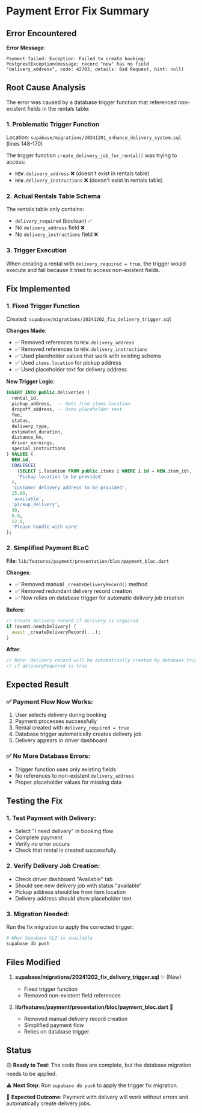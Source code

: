 # Payment Error Fix Summary

## Error Encountered

**Error Message**: 
```
Payment failed: Exception: Failed to create booking: 
PostgrestException(message: record "new" has no field "delivery_address", code: 42703, details: Bad Request, hint: null)
```

## Root Cause Analysis

The error was caused by a database trigger function that referenced non-existent fields in the rentals table:

### 1. **Problematic Trigger Function**
Location: `supabase/migrations/20241201_enhance_delivery_system.sql` (lines 148-170)

The trigger function `create_delivery_job_for_rental()` was trying to access:
- `NEW.delivery_address` ❌ (doesn't exist in rentals table)
- `NEW.delivery_instructions` ❌ (doesn't exist in rentals table)

### 2. **Actual Rentals Table Schema**
The rentals table only contains:
- `delivery_required` (boolean) ✅
- No `delivery_address` field ❌
- No `delivery_instructions` field ❌

### 3. **Trigger Execution**
When creating a rental with `delivery_required = true`, the trigger would execute and fail because it tried to access non-existent fields.

## Fix Implemented

### 1. **Fixed Trigger Function**
Created: `supabase/migrations/20241202_fix_delivery_trigger.sql`

**Changes Made**:
- ✅ Removed references to `NEW.delivery_address`
- ✅ Removed references to `NEW.delivery_instructions`
- ✅ Used placeholder values that work with existing schema
- ✅ Used `items.location` for pickup address
- ✅ Used placeholder text for delivery address

**New Trigger Logic**:
```sql
INSERT INTO public.deliveries (
  rental_id,
  pickup_address,  -- Gets from items.location
  dropoff_address, -- Uses placeholder text
  fee,
  status,
  delivery_type,
  estimated_duration,
  distance_km,
  driver_earnings,
  special_instructions
) VALUES (
  NEW.id,
  COALESCE(
    (SELECT i.location FROM public.items i WHERE i.id = NEW.item_id),
    'Pickup location to be provided'
  ),
  'Customer delivery address to be provided',
  15.00,
  'available',
  'pickup_delivery',
  30,
  5.0,
  12.0,
  'Please handle with care'
);
```

### 2. **Simplified Payment BLoC**
**File**: `lib/features/payment/presentation/bloc/payment_bloc.dart`

**Changes**:
- ✅ Removed manual `_createDeliveryRecord()` method
- ✅ Removed redundant delivery record creation
- ✅ Now relies on database trigger for automatic delivery job creation

**Before**:
```dart
// Create delivery record if delivery is required
if (event.needsDelivery) {
  await _createDeliveryRecord(...);
}
```

**After**:
```dart
// Note: Delivery record will be automatically created by database trigger
// if deliveryRequired is true
```

## Expected Result

### ✅ **Payment Flow Now Works**:
1. User selects delivery during booking
2. Payment processes successfully 
3. Rental created with `delivery_required = true`
4. Database trigger automatically creates delivery job
5. Delivery appears in driver dashboard

### ✅ **No More Database Errors**:
- Trigger function uses only existing fields
- No references to non-existent `delivery_address`
- Proper placeholder values for missing data

## Testing the Fix

### 1. **Test Payment with Delivery**:
- Select "I need delivery" in booking flow
- Complete payment
- Verify no error occurs
- Check that rental is created successfully

### 2. **Verify Delivery Job Creation**:
- Check driver dashboard "Available" tab
- Should see new delivery job with status "available"
- Pickup address should be from item location
- Delivery address should show placeholder text

### 3. **Migration Needed**:
Run the fix migration to apply the corrected trigger:
```bash
# When Supabase CLI is available
supabase db push
```

## Files Modified

1. **supabase/migrations/20241202_fix_delivery_trigger.sql** ✨ (New)
   - Fixed trigger function
   - Removed non-existent field references

2. **lib/features/payment/presentation/bloc/payment_bloc.dart** 🔧
   - Removed manual delivery record creation
   - Simplified payment flow
   - Relies on database trigger

## Status

🟡 **Ready to Test**: The code fixes are complete, but the database migration needs to be applied.

⚠️ **Next Step**: Run `supabase db push` to apply the trigger fix migration.

🎯 **Expected Outcome**: Payment with delivery will work without errors and automatically create delivery jobs. 